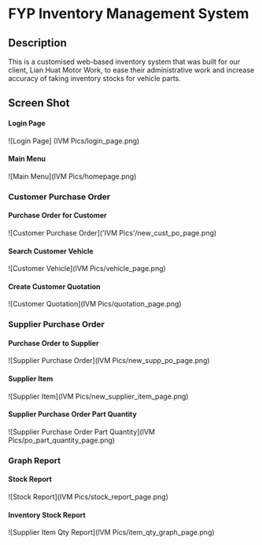 <h1>FYP Inventory Management System </h1>

<h2>Description</h2>
<p>This is a customised web-based inventory system that was built for our client, Lian Huat Motor Work, to ease their administrative work and increase accuracy of taking inventory stocks for vehicle parts.  
</p>


<h2>Screen Shot</h2>
 <h4>Login Page</h4>
 ![Login Page] (IVM Pics/login_page.png)
  <h4>Main Menu</h4>
 ![Main Menu](IVM Pics/homepage.png)



<h3>Customer Purchase Order</h3>
 <h4>Purchase Order for Customer</h4>
 ![Customer Purchase Order]('IVM Pics'/new_cust_po_page.png)
 <h4>Search Customer Vehicle</h4>
 ![Customer Vehicle](IVM Pics/vehicle_page.png)
 <h4>Create Customer Quotation</h4>
 ![Customer Quotation](IVM Pics/quotation_page.png)

<h3>Supplier Purchase Order</h3>
 <h4>Purchase Order to Supplier</h4>
 ![Supplier Purchase Order](IVM Pics/new_supp_po_page.png)
 <h4>Supplier Item</h4>
 ![Supplier Item](IVM Pics/new_supplier_item_page.png)
 <h4>Supplier Purchase Order Part Quantity</h4>
 ![Supplier Purchase Order Part Quantity](IVM Pics/po_part_quantity_page.png)

<h3>Graph Report</h3>
 <h4>Stock Report</h4>
 ![Stock Report](IVM Pics/stock_report_page.png)
 <h4>Inventory Stock Report</h4>
 ![Supplier Item Qty Report](IVM Pics/item_qty_graph_page.png)


